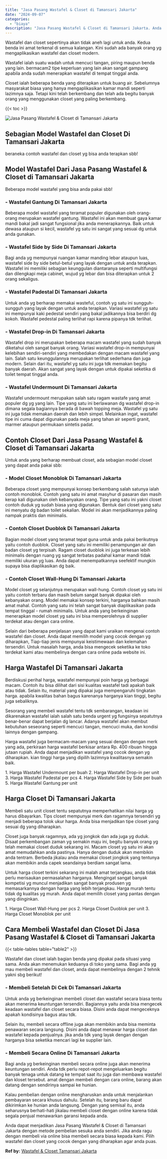 ```yaml
---
title: "Jasa Pasang Wastafel & Closet di Tamansari Jakarta"
date: "2024-09-07"
categories: 
  - "biaya"
description: "Jasa Pasang Wastafel & Closet di Tamansari Jakarta. Anda dapat menjadikan Jasa Pasang Wastafel & Closet di Tamansari Jakarta dengan metode pembelian sesuka a..."
---
```


Wastafel dan closet sepertinya akan tidak aneh lagi untuk anda. Kedua benda ini amat terkenal di semua kalangan. Kini sudah ada banyak orang yg mengaplikasikan wastafel dan closet modern.

Wastafel ialah suatu wadah untuk mencuci tangan, piring maupun benda yang lain. bermacam2 tipe keperluan yang lain akan sangat gampang apabila anda sudah menerapkan wastafel di tempat tinggal anda.

Closet ialah beberapa benda yang diterapkan untuk buang air. Sebelumnya masyarakat biasa yang hanya mengaplikasikan kamar mandi seperti lazimnya saja. Tetapi kini telah berkembang dan telah ada begitu banyak orang yang menggunakan closet yang paling berkembang.

{{< toc >}}

![Jasa Pasang Wastafel & Closet di Tamansari Jakarta](/images/wastafel-closet-murah03.png)

## Sebagian Model Wastafel dan Closet Di Tamansari Jakarta

beraneka contoh wastafel dan closet yg bisa anda terapkan sbb!

## Model Wastafel Dari Jasa Pasang Wastafel & Closet di Tamansari Jakarta

Beberapa model wastafel yang bisa anda pakai sbb!

### \- Wastafel Gantung Di Tamansari Jakarta

Beberapa model wastafel yang teramat populer digunakan oleh orang-orang merupakan wastafel gantung. Wastafel ini akan membuat gaya kamar mandi bakal jadi sangat fungsional jika anda menerapkannya. Baik untuk dewasa ataupun si kecil, wastafel yg satu ini sangat yang sesuai dg untuk anda gunakan.

### \- Wastafel Side by Side Di Tamansari Jakarta

Bagi anda yg mempunyai ruangan kamar manding lebar ataupun luas, wastafel side by side betul-betul yang layak dengan untuk anda terapkan. Wastafel ini memiliki sebagian keunggulan diantaranya seperti multifungsi dan dilengkapi meja cabinet, wujud yg lebar dan bisa diterapkan untuk 2 orang sekaligus.

### \- Wastafel Padestal Di Tamansari Jakarta

Untuk anda yg berharap memakai wasteful, contoh yg satu ini sungguh-sungguh yang layak dengan untuk anda terapkan. Variasi wastafel yg satu ini mempunyai kaki pedestal sendiri yang bakal jadikannya bisa berdiri dg kokoh. Wastafel pedestal paling terlihat rapi karena pipanya tdk terlihat.

### \- Wastafel Drop-in Di Tamansari Jakarta

Wastafel drop ini merupakan beberapa macam wastafel yang sudah banyak diketahui oleh sangat banyak orang. Variasi wastafel drop-in mempunyai kelebihan sendiri-sendiri yang membedakan dengan macam wastafel yang lain. Salah satu keunggulannya merupakan terlihat sederhana dan juga modern. Selain dari itu, wastafel yg satu ini juga tdk memakan begitu banyak daerah. Akan sangat yang layak dengan untuk dipakai seketika di toilet tempat tinggal anda.

### \- Wastafel Undermount Di Tamansari Jakarta

Wastafel undermount merupakan salah satu ragam wastafe yang amat populer dg yg yang lain. Tipe yang satu ini berlawanan dg wastafel drop-in dimana segala bagiannya berada di bawah topping meja. Wastafel yg satu ini juga tidak memakan daerah dan lebih simpel. Melainkan ingat, wastafel tipe ini cuma dapat digunakan pada meja yang tahan air seperti granit, marmer ataupun permukaan sintetis padat.

## Contoh Closet Dari Jasa Pasang Wastafel & Closet di Tamansari Jakarta

Untuk anda yang berharap membuat closet, ada sebagian model closet yang dapat anda pakai sbb:

### \- Model Closet Monoblok Di Tamansari Jakarta

Beberapa closet yang mempunyai konsep berkembang salah satunya ialah contoh monoblok. Contoh yang satu ini amat masyhur di pasaran dan masih kerap kali digunakan oleh kebanyakan orang. Tipe yang satu ini yakni closet contoh duduk yg sudah biasa yang digunakan. Bentuk dari closet yang satu ini menyatu dg badan toilet sekalian. Model ini akan menjadikannya paling nampak praktis dan minimalis.

### \- Contoh Closet Duoblok Di Tamansari Jakarta

Bagian model closet yang teramat tepat guna untuk anda pakai berikutnya yaitu contoh duoblok. Closet yang satu ini memiliki penampungan air dan badan closet yg terpisah. Ragam closet duoblok ini juga terkesan lebih minimalis dengan ruang yg sangat terbatas padahal kamar mandi tidak memiliki ukuran yg luas. Anda dapat menempatkannya seefektif mungkin supaya bisa diaplikasikan dg baik.

### \- Contoh Closet Wall-Hung Di Tamansari Jakarta

Model closet yg selanjutnya merupakan wall-hung. Contoh closet yg satu ini yaitu contoh terbaru dan masih belum sangat banyak dipakai oleh kebanyakan orang. Model memakai konsep terkini, harganya bahkan masih amat mahal. Contoh yang satu ini telah sangat banyak diaplikasikan pada tempat tinggal - rumah minimalis. Untuk anda yang berkeinginan menerapkan model closet yg satu ini bisa memperolehnya di supplier terdekat atau dengan cara online.

Selain dari beberapa penjelasan yang dapat kami uraikan mengenai contoh wastafel dan closet. Anda dapat memilih model yang cocok dengan yg diharapkan, Tiap-tiap jenis mempunyai keistimewaan dan kelemahan tersendiri. Untuk masalah harga, anda bisa mengecek seketika ke toko terdekat kami atau membelinya dengan cara online pada website ini.

## Harga Wastafel Di Tamansari Jakarta

Berdiskusi perihal harga, wastafel mempunyai poin harga yg berbagai macam. Contoh itu bisa dilihat dari sisi kualitas wastafel tadi apakah baik atau tidak. Selain itu, material yang dipakai juga mempengaruhi tingkatan harga. apabila kwalitas bahan bagus karenanya harganya kian tinggi, begitu juga sebaliknya.

Sesorang yang membeli wastafel tentu tdk sembarangan, keadaan ini dikarenakan wastafel ialah salah satu benda urgent yg fungsinya sepatutnya benar-benar dapat berjalan dg lancar. Adanya wastafel akan membut kebutuhan seseorang seperti mencuci tangan, mencuci muka, dan kondisi lainnya dengan gampang.

Harga wastafel juga bermacam-macam yang sesuai dengan dengan merk yang ada, perkiraan harga wastafel berkisar antara Rp. 400 ribuan hingga jutaan rupiah. Anda dapat menjadikan wastafel yang cocok dengan yg diharapkan. kian tinggi harga yang dipilih lazimnya kwalitasnya semakin baik.

1\. Harga Wastafel Undermount per buah 2. Harga Wastafel Drop-in per unit 3. Harga Wastafel Padestal per pcs 4. Harga Wastafel Side by Side per buah 5. Harga Wastafel Gantung per unit

## Harga Closet Di Tamansari Jakarta

Membeli satu unit closet tentu sepatutnya memperhatikan nilai harga yg harus dibayarkan. Tips closet mempunyai merk dan ragamnya tersendiri yg menjadi beberapa tolok ukur harga. Anda bisa menjadikan tipe closet yang sesuai dg yang diharapkan.

Closet juga banyak ragamnya, ada yg jongkok dan ada juga yg duduk. Disaat perkembangan zaman yg semakin maju ini, begitu banyak orang yg telah memakai closet duduk sekarang ini. Macam closet yg satu ini akan amat memudahkan anda pastinya. Hanya dengan duduk akan membikin anda tentram. Berbeda jikalau anda memakai closet jongkok yang tentunya akan membikin anda capek seandainya berdiam sangat lama.

Untuk harga closet terkini sekarang ini malah amat terjangkau, anda tidak perlu merisaukan permasalahan harganya. Mengingat sangat banyak kompetisi yg muncul menjadikan sangat banyak produsen yg memasarkannya dengan harga yang lebih terjangkau. Harga murah tentu tidak dg kualitas yg murah. Anda dapat memilih closet yang pantas dengan yang diinginkan.

1\. Harga Closet Wall-Hung per pcs 2. Harga Closet Duoblok per unit 3. Harga Closet Monoblok per unit

## Cara Membeli Wastafel dan Closet Di Jasa Pasang Wastafel & Closet di Tamansari Jakarta

{{< table-tables table="table2" >}}

Wastafel dan closet ialah bagian benda yang dipakai pada situasi yang sama. Anda akan menemukan keduanya di toko yang sama. Bagi anda yg mau membeli wastafel dan closet, anda dapat membelinya dengan 2 tehnik yakni sbg berikut!

### \- Membeli Setelah Di Cek Di Tamansari Jakarta

Untuk anda yg berkeinginan membeli closet dan wastafel secara biasa tentu akan menerima keuntungan tersendiri. Bagiannya yaitu anda bisa mengecek keadaan wastafel dan closet secara biasa. Disini anda dapat mengeceknya apakah kondisinya bagus atau tdk.

Selain itu, membeli secara offline juga akan membikin anda bisa meminta penawaran secara langsung. Disini anda dapat menawar harga closet dan wastafel kepada penjualnya. jika anda tdk yang layak dengan dengan harganya bisa seketika mencari lagi ke supplier lain.

### \- Membeli Secara Online Di Tamansari Jakarta

Bagi anda yg berkeinginan membeli secara online juga akan menerima keuntungan sendiri. Anda tdk perlu repot-repot mengeluarkan begitu banyak tenaga untuk datang ke tempat saat itu juga dan membawa wastafel dan kloset tersebut. amat dengan membeli dengan cara online, barang akan datang dengan sendirinya sampai ke hunian.

Kalau pembelian dengan online mengharuskan anda untuk menjalankan pembayaran secara khusus dahulu. Setelah itu, barang baru dapat dikirimkan ke hunian anda langsung. Dengan yang semisal itu, anda seharusnya berhati-hati jikalau membeli closet dengan online karena tidak segala penjual menawarkan garansi kepada anda.

Anda dapat menjadikan Jasa Pasang Wastafel & Closet di Tamansari Jakarta dengan metode pembelian sesuka anda sendiri. Jika anda ragu dengan membeli via online bisa membeli secara biasa kepada kami. Pilih wastafel dan closet yang cocok dengan yang diharapkan agar anda puas.

**Ref by:** [Wastafel & Closet Tamansari Jakarta](https://id.wikipedia.org/wiki/Wastafel)
